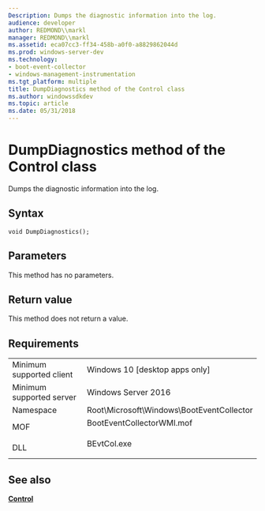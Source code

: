 ```yaml
---
Description: Dumps the diagnostic information into the log.
audience: developer
author: REDMOND\\markl
manager: REDMOND\\markl
ms.assetid: eca07cc3-ff34-458b-a0f0-a8829862044d
ms.prod: windows-server-dev
ms.technology:
- boot-event-collector
- windows-management-instrumentation
ms.tgt_platform: multiple
title: DumpDiagnostics method of the Control class
ms.author: windowssdkdev
ms.topic: article
ms.date: 05/31/2018
---
```


# DumpDiagnostics method of the Control class

Dumps the diagnostic information into the log.

## Syntax


```mof
void DumpDiagnostics();
```



## Parameters

This method has no parameters.

## Return value

This method does not return a value.

## Requirements



|                                     |                                                                                                      |
|-------------------------------------|------------------------------------------------------------------------------------------------------|
| Minimum supported client<br/> | Windows 10 \[desktop apps only\]<br/>                                                          |
| Minimum supported server<br/> | Windows Server 2016<br/>                                                                       |
| Namespace<br/>                | Root\\Microsoft\\Windows\\BootEventCollector<br/>                                              |
| MOF<br/>                      | <dl> <dt>BootEventCollectorWMI.mof</dt> </dl> |
| DLL<br/>                      | <dl> <dt>BEvtCol.exe</dt> </dl>               |



## See also

<dl> <dt>

[**Control**](control.md)
</dt> </dl>

 

 




